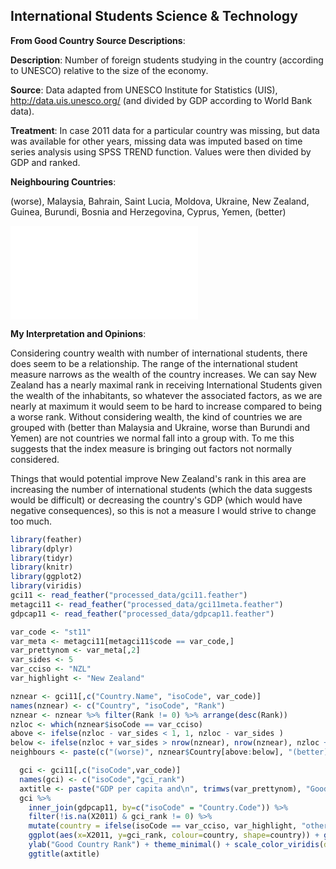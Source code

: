 




## International Students Science & Technology

**From Good Country Source Descriptions**:

**Description**: Number of foreign students studying in the country (according to UNESCO) relative to the size of the economy.

**Source**: Data adapted from UNESCO Institute for Statistics (UIS), http://data.uis.unesco.org/ (and divided by GDP according to World Bank data).

**Treatment**: In case 2011 data for a particular country was missing, but data was available for other years, missing data was imputed based on time series analysis using SPSS TREND function. Values were then divided by GDP and ranked.

**Neighbouring Countries**:




(worse), Malaysia, Bahrain, Saint Lucia, Moldova, Ukraine, New Zealand, Guinea, Burundi, Bosnia and Herzegovina, Cyprus, Yemen, (better)



![](c011_st11_files/figure-latex/unnamed-chunk-6-1.pdf)<!-- --> 

**My Interpretation and Opinions**:

Considering country wealth with number of international students, there does seem to be a relationship. The range of the international student measure narrows as the wealth of the country increases. We can say New Zealand has a nearly maximal rank in receiving International Students given the wealth of the inhabitants, so whatever the associated factors, as we are nearly at maximum it would seem to be hard to increase compared to being a worse rank. 
Without considering wealth, the kind of countries we are grouped with (better than Malaysia and Ukraine, worse than Burundi and Yemen) are not countries we normal fall into a group with. To me this suggests that the index measure is bringing out factors not normally considered.

Things that would potential improve New Zealand's rank in this area are increasing the number of international students (which the data suggests would be difficult) or decreasing the country's GDP (which would have negative consequences), so this is not a measure I would strive to change too much.



```r
library(feather)
library(dplyr)
library(tidyr)
library(knitr)
library(ggplot2)
library(viridis)
gci11 <- read_feather("processed_data/gci11.feather")
metagci11 <- read_feather("processed_data/gci11meta.feather")
gdpcap11 <- read_feather("processed_data/gdpcap11.feather")
```


```r
var_code <- "st11"
var_meta <- metagci11[metagci11$code == var_code,]
var_prettynom <- var_meta[,2]
var_sides <- 5
var_cciso <- "NZL"
var_highlight <- "New Zealand"
```



```r
nznear <- gci11[,c("Country.Name", "isoCode", var_code)]
names(nznear) <- c("Country", "isoCode", "Rank")
nznear <- nznear %>% filter(Rank != 0) %>% arrange(desc(Rank))
nzloc <- which(nznear$isoCode == var_cciso)
above <- ifelse(nzloc - var_sides < 1, 1, nzloc - var_sides )
below <- ifelse(nzloc + var_sides > nrow(nznear), nrow(nznear), nzloc + var_sides )
neighbours <- paste(c("(worse)", nznear$Country[above:below], "(better)"),collapse=", ")
```



```r
  gci <- gci11[,c("isoCode",var_code)]
  names(gci) <- c("isoCode","gci_rank")
  axtitle <- paste("GDP per capita and\n", trimws(var_prettynom), "Good Country Rank")
  gci %>%
    inner_join(gdpcap11, by=c("isoCode" = "Country.Code")) %>%
    filter(!is.na(X2011) & gci_rank != 0) %>% 
    mutate(country = ifelse(isoCode == var_cciso, var_highlight, "other")) %>%
    ggplot(aes(x=X2011, y=gci_rank, colour=country, shape=country)) + geom_point() + xlab("GDP per capita 2011") +
    ylab("Good Country Rank") + theme_minimal() + scale_color_viridis(discrete=TRUE, begin=0, end=0.9) +
    ggtitle(axtitle)
```
